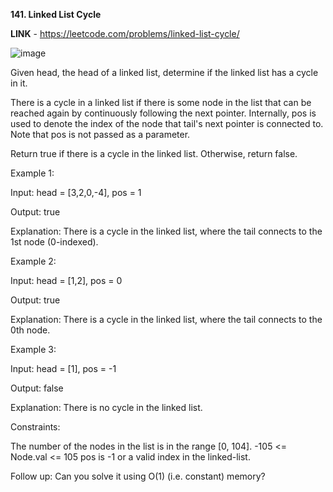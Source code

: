 **141. Linked List Cycle**

**LINK** - https://leetcode.com/problems/linked-list-cycle/

![image](https://user-images.githubusercontent.com/92528845/189980480-e33548c0-d13a-44a2-ab49-7cc17fe82576.png)


Given head, the head of a linked list, determine if the linked list has a cycle in it.

There is a cycle in a linked list if there is some node in the list that can be reached again by continuously following the next pointer. Internally, pos is used to denote the index of the node that tail's next pointer is connected to. Note that pos is not passed as a parameter.

Return true if there is a cycle in the linked list. Otherwise, return false.

 

Example 1:

Input: head = [3,2,0,-4], pos = 1

Output: true

Explanation: There is a cycle in the linked list, where the tail connects to the 1st node (0-indexed).


Example 2:

Input: head = [1,2], pos = 0

Output: true

Explanation: There is a cycle in the linked list, where the tail connects to the 0th node.


Example 3:

Input: head = [1], pos = -1

Output: false

Explanation: There is no cycle in the linked list.
 

Constraints:

The number of the nodes in the list is in the range [0, 104].
-105 <= Node.val <= 105
pos is -1 or a valid index in the linked-list.
 

Follow up: Can you solve it using O(1) (i.e. constant) memory?
